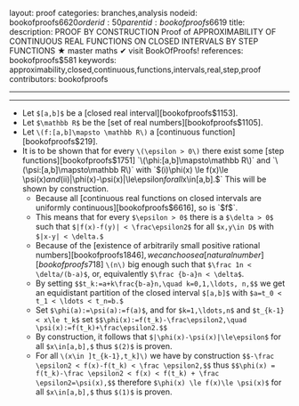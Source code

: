 layout: proof
categories: branches,analysis
nodeid: bookofproofs$6620
orderid: 50
parentid: bookofproofs$6619
title: 
description: PROOF BY CONSTRUCTION Proof of APPROXIMABILITY OF CONTINUOUS REAL FUNCTIONS ON CLOSED INTERVALS BY STEP FUNCTIONS &#9733; master maths &#10004; visit BookOfProofs!
references: bookofproofs$581
keywords: approximability,closed,continuous,functions,intervals,real,step,proof
contributors: bookofproofs

---


---

* Let `$[a,b]$` be a [closed real interval][bookofproofs$1153].
* Let `$\mathbb R$` be the [set of real numbers][bookofproofs$1105].
* Let `\(f:[a,b]\mapsto \mathbb R\)` a [continuous function][bookofproofs$219].
* It is to be shown that for every `\(\epsilon > 0\)` there exist some [step functions][bookofproofs$1751] `\(\phi:[a,b]\mapsto\mathbb R\)` and `\(\psi:[a,b]\mapsto\mathbb R\)` with `$(i)$` `$\phi(x) \le f(x)\le \psi(x)$` and `$(ii)$` `$|\phi(x)-\psi(x)|\le\epsilon$` for all `$x\in[a,b].$` This will be shown by construction.
   * Because all [continuous real functions on closed intervals are uniformly continuous][bookofproofs$6616], so is `$f$`.
   * This means that for every `$\epsilon > 0$` there is a `$\delta > 0$` such that `$|f(x)-f(y)| < \frac\epsilon2$` for all `$x,y\in D$` with `$|x-y| < \delta.$`
   * Because of the [existence of arbitrarily small positive rational numbers][bookofproofs$1846], we can choose a [natural number][bookofproofs$718] `\(n\)` big enough such that `$\frac 1n < \delta/(b-a)$`, or, equivalently `$\frac {b-a}n < \delta$`.
   * By setting `$$t_k:=a+k\frac{b-a}n,\quad k=0,1,\ldots, n,$$` we get an equidistant partition of the closed interval `$[a,b]$` with `$a=t_0 < t_1 < \ldots < t_n=b.$`
   * Set `$\phi(a):=\psi(a):=f(a)$`, and for `$k=1,\ldots,n$` and `$t_{k-1} < x\le t_k$` set `$$\phi(x):=f(t_k)-\frac\epsilon2,\quad \psi(x):=f(t_k)+\frac\epsilon2.$$`
   * By construction, it follows that `$|\phi(x)-\psi(x)|\le\epsilon$` for all `$x\in[a,b],$` thus `$(2)$` is proven.
   * For all `\(x\in ]t_{k-1},t_k]\)` we have by construction `$$-\frac \epsilon2 < f(x)-f(t_k) < \frac \epsilon2,$$` thus `$$\phi(x) = f(t_k)-\frac \epsilon2 < f(x) < f(t_k) + \frac \epsilon2=\psi(x),$$` therefore  `$\phi(x) \le f(x)\le \psi(x)$`  for all `$x\in[a,b],$` thus `$(1)$` is proven.
